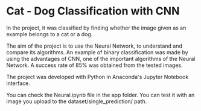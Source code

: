 # Cat - Dog Classification with CNN

In the project, it was classified by finding whether the image given as an example belongs to a cat or a dog.

The aim of the project is to use the Neural Network, to understand and compare its algorithms.
An example of binary classification was made by using the advantages of CNN, one of the important algorithms of the Neural Network.
A success rate of 85% was obtained from the tested images.

The project was developed with Python in Anaconda's Jupyter Notebook interface.

You can check the Neural.ipynb file in the app folder.
You can test it with an image you upload to the dataset/single_prediction/ path.
